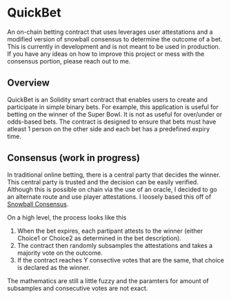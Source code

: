 # QuickBet

An on-chain betting contract that uses leverages user attestations and a modified version of snowball consensus to determine the outcome of a bet. This is currently in development and is not meant to be used in production. If you have any ideas on how to improve this project or mess with the consensus portion, please reach out to me.

## Overview

QuickBet is an Solidity smart contract that enables users to create and participate in simple binary bets. For example, this application is useful for betting on the winner of the Super Bowl. It is not as useful for over/under or odds-based bets. The contract is designed to ensure that bets must have atleast 1 person on the other side and each bet has a predefined expiry time.

## Consensus (work in progress)

In traditional online betting, there is a central party that decides the winner. This central party is trusted and the decision can be easily verified. Although this is possible on chain via the use of an oracle, I decided to go an alternate route and use player attestations. I loosely based this off of [Snowball Consensus](https://docs.avax.network/overview/getting-started/avalanche-consensus).

On a high level, the process looks like this 
1. When the bet expires, each partipant attests to the winner (either Choice1 or Choice2 as determined in the bet description).
2. The contract then randomly subsamples the attestations and takes a majority vote on the outcome.
3. If the contract reaches Y consective votes that are the same, that choice is declared as the winner.

The mathematics are still a little fuzzy and the paramters for amount of subsamples and consecutive votes are not exact.
